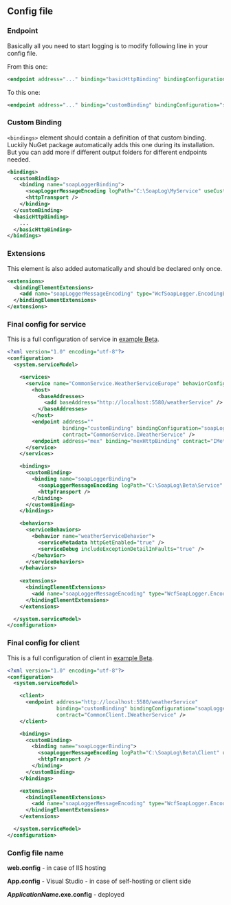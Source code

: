 ## Config file ##


### Endpoint ###

Basically all you need to start logging is to modify following line in your config file.

From this one:
```xml
<endpoint address="..." binding="basicHttpBinding" bindingConfiguration="..." contract="..." />
```

To this one:
```xml  
<endpoint address="..." binding="customBinding" bindingConfiguration="soapLoggerBinding" contract="..." />
```


### Custom Binding ###

`<bindings>` element should contain a definition of that custom binding.
Luckily NuGet package automatically adds this one during its installation.
But you can add more if different output folders for different endpoints needed.

```xml
<bindings>
  <customBinding>
	<binding name="soapLoggerBinding">
	  <soapLoggerMessageEncoding logPath="C:\SoapLog\MyService" useCustomHandler="false" />
	  <httpTransport />
	</binding>
  </customBinding>
  <basicHttpBinding>
    ...
  </basicHttpBinding>
</bindings>
```


### Extensions ###

This element is also added automatically and should be declared only once.

```xml
<extensions>
  <bindingElementExtensions>
	<add name="soapLoggerMessageEncoding" type="WcfSoapLogger.EncodingExtension.LoggingExtensionElement, WcfSoapLogger" />
  </bindingElementExtensions>
</extensions>
```


### Final config for service ###

This is a full configuration of service in [example Beta](../src/UsageExamples/ExampleBeta/Service/App.config).

```xml
<?xml version="1.0" encoding="utf-8"?>
<configuration>
  <system.serviceModel>

    <services>
      <service name="CommonService.WeatherServiceEurope" behaviorConfiguration="weatherServiceBehavior">
        <host>
          <baseAddresses>
            <add baseAddress="http://localhost:5580/weatherService" />
          </baseAddresses>
        </host>
        <endpoint address="" 
                  binding="customBinding" bindingConfiguration="soapLoggerBinding" 
                  contract="CommonService.IWeatherService" />
        <endpoint address="mex" binding="mexHttpBinding" contract="IMetadataExchange" />
      </service>
    </services>

    <bindings>
      <customBinding>
        <binding name="soapLoggerBinding">
          <soapLoggerMessageEncoding logPath="C:\SoapLog\Beta\Service" useCustomHandler="false" />
          <httpTransport />
        </binding>
      </customBinding>
    </bindings>

    <behaviors>
      <serviceBehaviors>
        <behavior name="weatherServiceBehavior">
          <serviceMetadata httpGetEnabled="true" />
          <serviceDebug includeExceptionDetailInFaults="true" />
        </behavior>
      </serviceBehaviors>
    </behaviors>
    
    <extensions>
      <bindingElementExtensions>
        <add name="soapLoggerMessageEncoding" type="WcfSoapLogger.EncodingExtension.LoggingExtensionElement, WcfSoapLogger" />
      </bindingElementExtensions>
    </extensions>

  </system.serviceModel>
</configuration>
```


### Final config for client ###

This is a full configuration of client in [example Beta](../src/UsageExamples/ExampleBeta/Client/App.config).

```xml
<?xml version="1.0" encoding="utf-8"?>
<configuration>
  <system.serviceModel>

    <client>
      <endpoint address="http://localhost:5580/weatherService"
                binding="customBinding" bindingConfiguration="soapLoggerBinding"
                contract="CommonClient.IWeatherService" />
    </client>

    <bindings>
      <customBinding>
        <binding name="soapLoggerBinding">
          <soapLoggerMessageEncoding logPath="C:\SoapLog\Beta\Client" useCustomHandler="false" />
          <httpTransport />
        </binding>
      </customBinding>
    </bindings>

    <extensions>
      <bindingElementExtensions>
        <add name="soapLoggerMessageEncoding" type="WcfSoapLogger.EncodingExtension.LoggingExtensionElement, WcfSoapLogger" />
      </bindingElementExtensions>
    </extensions>

  </system.serviceModel>
</configuration>

```




### Config file name ###

**web.config** - in case of IIS hosting

**App.config** - Visual Studio - in case of self-hosting or client side

**_ApplicationName_.exe.config** - deployed